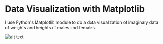 # Data Visualization with Matplotlib

I use Python's Matplotlib module to do a data visualization of imaginary data of weights and heights of males and females.  

![alt text]([http://url/to/img.png](https://github.com/david125tran/Matplotlib/blob/main/weight-height/example-image.jpg))

